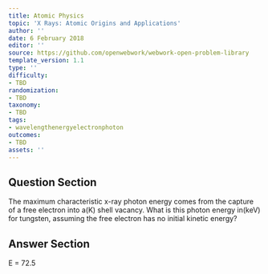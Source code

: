 ```yaml
---
title: Atomic Physics
topic: 'X Rays: Atomic Origins and Applications'
author: ''
date: 6 February 2018
editor: ''
source: https://github.com/openwebwork/webwork-open-problem-library
template_version: 1.1
type: ''
difficulty:
- TBD
randomization:
- TBD
taxonomy:
- TBD
tags:
- wavelengthenergyelectronphoton
outcomes:
- TBD
assets: ''
---
```


## Question Section 

The maximum characteristic x-ray photon energy comes from the capture of a free electron into a(K) shell vacancy. What is this photon energy in(keV) for tungsten, assuming the free electron has no initial kinetic energy?



## Answer Section

E = 72.5